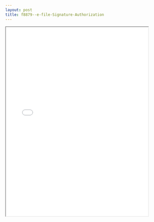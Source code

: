 ```yaml
---
layout: post
title: f8879--e-file-Signature-Authorization
---
```


<div class="pdf-container">
<iframe src="/ea/_pdf-2-md/f8879--e-file-Signature-Authorization.pdf" height="600" width="90%" allowFullScreen="true"></iframe>
</div>

